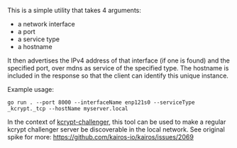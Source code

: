 This is a simple utility that takes 4 arguments:

- a network interface
- a port
- a service type
- a hostname

It then advertises the IPv4 address of that interface (if one is found) and the
specified port, over mdns as service of the specified type. The hostname is included
in the response so that the client can identify this unique instance.

Example usage:

```
go run . --port 8000 --interfaceName enp121s0 --serviceType _kcrypt._tcp --hostName myserver.local
```

In the context of [kcrypt-challenger](https://github.com/kairos-io/kcrypt-challenger),
this tool can be used to make a regular kcrypt challenger server be discoverable in
the local network. See original spike for more: https://github.com/kairos-io/kairos/issues/2069
